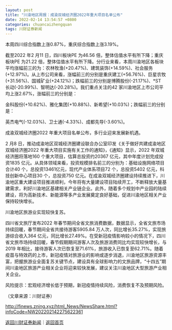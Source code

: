 ```yaml
---
layout: post
title: "川渝地区周报：成渝双城经济圈2022年重大项目名单公布"
date: 2022-02-14 13:54:57 +0800
categories: chuancaizhengquan
tags: 川财证券新闻
---
```

<p>本周四川综合指数上涨0.87%，重庆综合指数上涨3.19%。</p>
 <p>截至2022 年2 月11 日，四川板块PE 为46.56 倍，整体估值水平有所下降；重庆板块PE 为21.22 倍，整体估值水平有所下降。分行业来看，本周川渝地区各板块平均涨幅前三的为：农林牧渔(+20.47%)、建筑装饰(+14.59%)、社会服务(+12.97%)。从上市公司来看，涨幅前三的分别是重庆建工(+56.76%)、巨星农牧(+31.56%)、国城矿业(+24.12%)；跌幅前三的分别是博腾股份(-21.17%)、*ST 长动(-20.99%)、智明达(-20.28%)。我们重点关注的42 家川渝地区上市公司平均上涨2.67%，涨幅前三的分别是：</p>
 <p>金科股份(+10.62%)、雅化集团(+10.88%)、新希望(+10.03%)；跌幅前三的分别是：</p>
 <p>英杰电气(-12.03%)、卫士通(-4.33%)、成都先导(-3.60%)。</p>
 <p>成渝双城经济圈2022 年重大项目名单公布，多行业迎来发展新机遇。</p>
 <p>2 月8 日，推动成渝地区双城经济圈建设联合办公室印发《关于做好共建成渝地区双城经济圈2022 年重大项目实施有关工作的通知》，《通知》显示，2022 年双城经济圈将落地160 个重大项目，估算总投资约20367 亿元，其中年度计划完成投资1835 亿元。从具体领域来看，投资规模排名前三的分别为：基础设施网络项目合计40 个，总投资13461亿元，现代产业体系项目72 个，总投资5402 亿元，科技创新中心项目30 个，总投资750 亿元。在成渝双城经济圈建设持续推进下，川渝地区重大建设项目推进顺利，今年将有大量建设项目陆续开工，不断释放大量基建需求，利好川渝地区基建相关产业链企业。此外，随着多个规划中产业园的陆续建设，将为高新技术、新能源等多产业发展奠定良好基础，促进川渝地区相关产业保持较快增长。</p>
 <p>川渝地区旅游业实现较快复苏。</p>
 <p>四川省文旅厅发布2022 年春节期间全省文旅消费数据，数据显示，全省文旅市场持续回暖，春节期间全省共接待游客5905.84 万人次，同比增长35.27%，实现旅游综合收入364 亿元，同比增长27.49%。在受新冠疫情影响较小的情况下，四川省文旅市场持续回暖，春节假期期间游客人次及旅游消费同比均实现较快增长，与2019 年相比，接待游客人次已恢复至71.61%，旅游收入已恢复至62.71%。随着疫苗与特效药的上市，新冠疫情对旅游业的影响或逐步消退，川渝地区旅游资源丰富，把握旅游业全面复苏关键节点，建设具有全球影响力的文旅品牌，“十四五”期间川渝地区旅游产业相关企业将迎来较快发展，建议关注川渝地区大型旅游产业相关企业。</p>
 <p>风险提示：宏观经济增长低于预期，新冠疫情持续风险，消费恢复不及预期风险。</p><p class="em_media">（文章来源：川财证券）</p>

<http://finews.zning.xyz/html_News/NewsShare.html?infoCode=NW202202142275622361>

[返回川财证券新闻](//finews.withounder.com/category/chuancaizhengquan.html)｜[返回首页](//finews.withounder.com/)